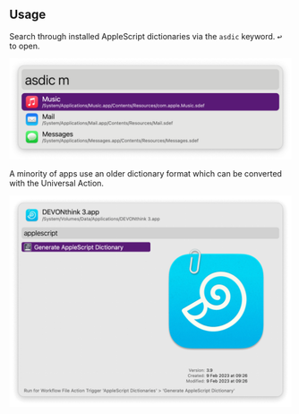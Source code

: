 ## Usage

Search through installed AppleScript dictionaries via the `asdic` keyword. <kbd>↩</kbd> to open.

![Alfred results for asdic m](images/asdicm.png)

A minority of apps use an older dictionary format which can be converted with the Universal Action.

![Universal Action for generating dictionary](images/newdict.png)
